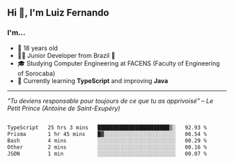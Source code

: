 <h2>Hi 👋, I'm Luiz Fernando</h2>

### I'm...
* 🤟 18 years old
* 👨‍💻 Junior Developer from Brazil 💚
* 🎓 Studying Computer Engineering at FACENS (Faculty of Engineering of Sorocaba)
* 🔭 Currently learning **TypeScript** and improving **Java**

---

_"Tu deviens responsable pour toujours de ce que tu as apprivoisé" – Le Petit Prince (Antoine de Saint-Exupéry)_

##

<!--START_SECTION:waka-->

```txt
TypeScript   25 hrs 3 mins   ███████████████████████▒░   92.93 %
Prisma       1 hr 45 mins    █▓░░░░░░░░░░░░░░░░░░░░░░░   06.54 %
Bash         4 mins          ░░░░░░░░░░░░░░░░░░░░░░░░░   00.29 %
Other        2 mins          ░░░░░░░░░░░░░░░░░░░░░░░░░   00.16 %
JSON         1 min           ░░░░░░░░░░░░░░░░░░░░░░░░░   00.07 %
```

<!--END_SECTION:waka-->
